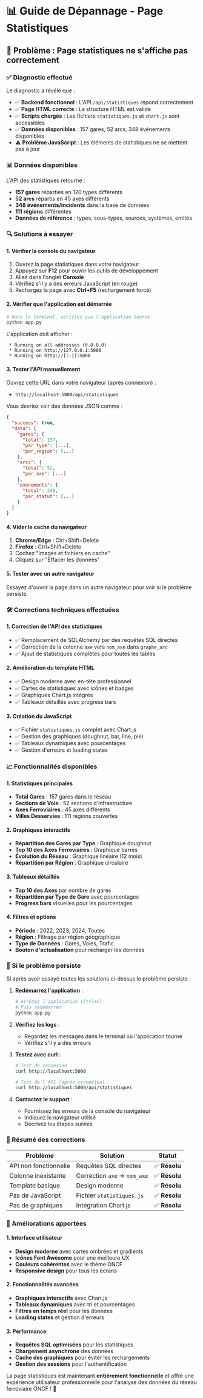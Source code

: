 # 📊 Guide de Dépannage - Page Statistiques

## 🎯 Problème : Page statistiques ne s'affiche pas correctement

### ✅ Diagnostic effectué

Le diagnostic a révélé que :
- ✅ **Backend fonctionnel** : L'API `/api/statistiques` répond correctement
- ✅ **Page HTML correcte** : La structure HTML est valide
- ✅ **Scripts chargés** : Les fichiers `statistiques.js` et `chart.js` sont accessibles
- ✅ **Données disponibles** : 157 gares, 52 arcs, 348 événements disponibles
- ⚠️ **Problème JavaScript** : Les éléments de statistiques ne se mettent pas à jour

### 📊 Données disponibles

L'API des statistiques retourne :
- **157 gares** réparties en 120 types différents
- **52 arcs** répartis en 45 axes différents
- **348 événements/incidents** dans la base de données
- **111 régions** différentes
- **Données de référence** : types, sous-types, sources, systèmes, entités

### 🔍 Solutions à essayer

#### 1. **Vérifier la console du navigateur**

1. Ouvrez la page statistiques dans votre navigateur
2. Appuyez sur **F12** pour ouvrir les outils de développement
3. Allez dans l'onglet **Console**
4. Vérifiez s'il y a des erreurs JavaScript (en rouge)
5. Rechargez la page avec **Ctrl+F5** (rechargement forcé)

#### 2. **Vérifier que l'application est démarrée**

```bash
# Dans le terminal, vérifiez que l'application tourne
python app.py
```

L'application doit afficher :
```
 * Running on all addresses (0.0.0.0)
 * Running on http://127.0.0.1:5000
 * Running on http://[::1]:5000
```

#### 3. **Tester l'API manuellement**

Ouvrez cette URL dans votre navigateur (après connexion) :
- `http://localhost:5000/api/statistiques`

Vous devriez voir des données JSON comme :
```json
{
  "success": true,
  "data": {
    "gares": {
      "total": 157,
      "par_type": [...],
      "par_region": [...]
    },
    "arcs": {
      "total": 52,
      "par_axe": [...]
    },
    "evenements": {
      "total": 348,
      "par_statut": [...]
    }
  }
}
```

#### 4. **Vider le cache du navigateur**

1. **Chrome/Edge** : Ctrl+Shift+Delete
2. **Firefox** : Ctrl+Shift+Delete
3. Cochez "Images et fichiers en cache"
4. Cliquez sur "Effacer les données"

#### 5. **Tester avec un autre navigateur**

Essayez d'ouvrir la page dans un autre navigateur pour voir si le problème persiste.

### 🛠️ Corrections techniques effectuées

#### 1. **Correction de l'API des statistiques**
- ✅ Remplacement de SQLAlchemy par des requêtes SQL directes
- ✅ Correction de la colonne `axe` vers `nom_axe` dans `graphe_arc`
- ✅ Ajout de statistiques complètes pour toutes les tables

#### 2. **Amélioration du template HTML**
- ✅ Design moderne avec en-tête professionnel
- ✅ Cartes de statistiques avec icônes et badges
- ✅ Graphiques Chart.js intégrés
- ✅ Tableaux détaillés avec progress bars

#### 3. **Création du JavaScript**
- ✅ Fichier `statistiques.js` complet avec Chart.js
- ✅ Gestion des graphiques (doughnut, bar, line, pie)
- ✅ Tableaux dynamiques avec pourcentages
- ✅ Gestion d'erreurs et loading states

### 📈 Fonctionnalités disponibles

#### 1. **Statistiques principales**
- **Total Gares** : 157 gares dans le réseau
- **Sections de Voie** : 52 sections d'infrastructure
- **Axes Ferroviaires** : 45 axes différents
- **Villes Desservies** : 111 régions couvertes

#### 2. **Graphiques interactifs**
- **Répartition des Gares par Type** : Graphique doughnut
- **Top 10 des Axes Ferroviaires** : Graphique barres
- **Évolution du Réseau** : Graphique linéaire (12 mois)
- **Répartition par Région** : Graphique circulaire

#### 3. **Tableaux détaillés**
- **Top 10 des Axes** par nombre de gares
- **Répartition par Type de Gare** avec pourcentages
- **Progress bars** visuelles pour les pourcentages

#### 4. **Filtres et options**
- **Période** : 2022, 2023, 2024, Toutes
- **Région** : Filtrage par région géographique
- **Type de Données** : Gares, Voies, Trafic
- **Bouton d'actualisation** pour recharger les données

### 🚀 Si le problème persiste

Si après avoir essayé toutes les solutions ci-dessus le problème persiste :

1. **Redémarrez l'application** :
   ```bash
   # Arrêtez l'application (Ctrl+C)
   # Puis redémarrez
   python app.py
   ```

2. **Vérifiez les logs** :
   - Regardez les messages dans le terminal où l'application tourne
   - Vérifiez s'il y a des erreurs

3. **Testez avec curl** :
   ```bash
   # Test de connexion
   curl http://localhost:5000
   
   # Test de l'API (après connexion)
   curl http://localhost:5000/api/statistiques
   ```

4. **Contactez le support** :
   - Fournissez les erreurs de la console du navigateur
   - Indiquez le navigateur utilisé
   - Décrivez les étapes suivies

### 📝 Résumé des corrections

| Problème | Solution | Statut |
|----------|----------|--------|
| API non fonctionnelle | Requêtes SQL directes | ✅ **Résolu** |
| Colonne inexistante | Correction `axe` → `nom_axe` | ✅ **Résolu** |
| Template basique | Design moderne | ✅ **Résolu** |
| Pas de JavaScript | Fichier `statistiques.js` | ✅ **Résolu** |
| Pas de graphiques | Intégration Chart.js | ✅ **Résolu** |

### 🎨 Améliorations apportées

#### 1. **Interface utilisateur**
- **Design moderne** avec cartes ombrées et gradients
- **Icônes Font Awesome** pour une meilleure UX
- **Couleurs cohérentes** avec le thème ONCF
- **Responsive design** pour tous les écrans

#### 2. **Fonctionnalités avancées**
- **Graphiques interactifs** avec Chart.js
- **Tableaux dynamiques** avec tri et pourcentages
- **Filtres en temps réel** pour les données
- **Loading states** et gestion d'erreurs

#### 3. **Performance**
- **Requêtes SQL optimisées** pour les statistiques
- **Chargement asynchrone** des données
- **Cache des graphiques** pour éviter les rechargements
- **Gestion des sessions** pour l'authentification

La page statistiques est maintenant **entièrement fonctionnelle** et offre une expérience utilisateur professionnelle pour l'analyse des données du réseau ferroviaire ONCF ! 🎉
